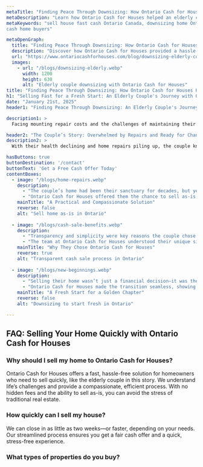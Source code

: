 ```yaml
---
metaTitle: "Finding Peace Through Downsizing: How Ontario Cash for Houses Helped an Elderly Couple"
metaDescription: "Learn how Ontario Cash for Houses helped an elderly couple sell their home quickly and as-is, allowing them to downsize without stress and financial burden."
metaKeywords: "sell house fast cash Ontario Canada, downsizing home Ontario, ontario cash for houses
cash home buyers"

metaOpenGraph:
  title: "Finding Peace Through Downsizing: How Ontario Cash for Houses Helped an Elderly Couple"
  description: "Discover how Ontario Cash for Houses provided a hassle-free solution for an elderly couple who needed to downsize and sell their home quickly."
  url: "https://www.ontariocashforhouses.com/blog/downsizing-elderly-couple"
  images:
    - url: "/blogs/downsizing-elderly.webp"
      width: 1200
      height: 630
      alt: "Elderly couple downsizing with Ontario Cash for Houses"
title: "Finding Peace Through Downsizing: How Ontario Cash for Houses Helped an Elderly Couple"
h1: "Selling Fast for a Fresh Start: An Elderly Couple's Journey with Ontario Cash for Houses"
date: "January 21st, 2025"
header1: "Finding Peace Through Downsizing: An Elderly Couple's Journey with Ontario Cash for Houses"

description1: >
  Facing mounting repair costs and the challenges of maintaining their aging home, an elderly couple turned to Ontario Cash for Houses for a stress-free downsizing solution. Learn how they were able to sell their house quickly and move into a more manageable space, thanks to the compassionate and efficient process offered by Ontario Cash for Houses.

header2: "The Couple’s Story: Overwhelmed by Repairs and Ready for Change"
description2: >
  With their health declining and home repairs piling up, the couple knew it was time for a change. The large home they had lived in for decades was no longer suitable for their needs, but the thought of repairs, staging, and listing the house was overwhelming. Ontario Cash for Houses provided them with a simple solution: selling the house as-is for a fair cash offer, allowing them to downsize without stress.

hasButtons: true
buttonDestination: '/contact'
buttonText: 'Get a Free Cash Offer Today'
contentBoxes:
  - image: "/blogs/home-repairs.webp"
    description: 
      - "The couple’s home had been their sanctuary for decades, but years of wear and tear had taken a toll. They couldn’t afford the extensive repairs needed to sell traditionally, nor did they have the energy to manage the process."
      - "Ontario Cash for Houses offered them the chance to sell as-is, eliminating the need for repairs, cleaning, or staging. They received a fair cash offer and closed the sale in just two weeks, freeing them from the financial burden of the home."
    mainTitle: "A Practical and Compassionate Solution"
    reverse: false
    alt: "Sell home as-is in Ontario"
    
  - image: "/blogs/cash-sale-benefits.webp"
    description: 
      - "Transparency and simplicity were key reasons the couple chose Ontario Cash for Houses. There were no hidden fees, agent commissions, or delays—just a straightforward process that worked with their timeline."
      - "The team at Ontario Cash for Houses understood their unique situation, providing empathy and support throughout the sale. The couple felt relieved to have a partner they could trust during this major life transition."
    mainTitle: "Why They Chose Ontario Cash for Houses"
    reverse: true
    alt: "Transparent cash sale process in Ontario"
    
  - image: "/blogs/new-beginnings.webp"
    description: 
      - "Selling their home wasn’t just a financial decision—it was the start of a new chapter. The proceeds allowed them to move into a smaller, more manageable home closer to their family, where they could enjoy their golden years in peace."
      - "Ontario Cash for Houses made the transition seamless, showing how a fast cash sale can provide relief and new opportunities during life’s challenges."
    mainTitle: "A Fresh Start for a Golden Chapter"
    reverse: false
    alt: "Downsizing to start fresh in Ontario"

---
```


## **FAQ: Selling Your Home Quickly with Ontario Cash for Houses**

### **Why should I sell my home to Ontario Cash for Houses?**
Ontario Cash for Houses offers a fast, hassle-free solution for homeowners who need to sell quickly, like the elderly couple in this story. We understand life’s challenges and provide a compassionate, efficient process. With no hidden fees and the ability to sell as-is, you can avoid the stress of traditional real estate.

### **How quickly can I sell my house?**
We can close in as little as two weeks—or faster, depending on your needs. Our streamlined process ensures you get a fair cash offer and a quick, stress-free experience.

### **What types of properties do you buy?**
